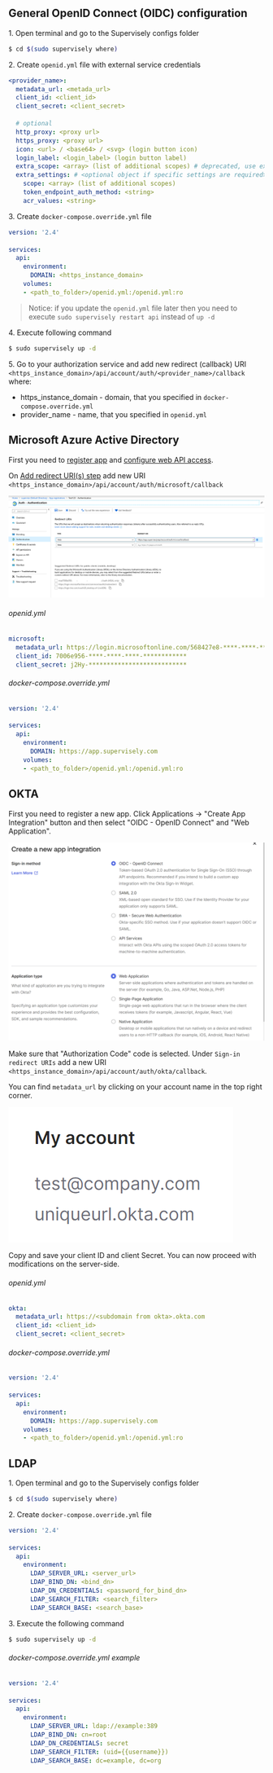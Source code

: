 ## General OpenID Connect (OIDC) configuration

1\. Open terminal and go to the Supervisely configs folder

```sh
$ cd $(sudo supervisely where)
```

2\. Create `openid.yml` file with external service credentials

```yaml
<provider_name>:
  metadata_url: <metada_url>
  client_id: <client_id>
  client_secret: <client_secret>

  # optional
  http_proxy: <proxy url>
  https_proxy: <proxy url>
  icon: <url> / <base64> / <svg> (login button icon)
  login_label: <login_label> (login button label)
  extra_scope: <array> (list of additional scopes) # deprecated, use extra_settings.scope
  extra_settings: # <optional object if specific settings are required>
    scope: <array> (list of additional scopes)
    token_endpoint_auth_method: <string>
    acr_values: <string>
```

3\. Create `docker-compose.override.yml` file

```yaml
version: '2.4'

services:
  api:
    environment:
      DOMAIN: <https_instance_domain>
    volumes:
    - <path_to_folder>/openid.yml:/openid.yml:ro
```

>Notice: if you update the `openid.yml` file later then you need to execute `sudo supervisely restart api` instead of `up -d`

4\. Execute following command

```sh
$ sudo supervisely up -d
```

5\. Go to your authorization service and add new redirect (callback) URI `<https_instance_domain>/api/account/auth/<provider_name>/callback`
where:
  - https_instance_domain - domain, that you specified in `docker-compose.override.yml`
  - provider_name - name, that you specified in `openid.yml`

## Microsoft Azure Active Directory
First you need to [register app](https://docs.microsoft.com/en-us/azure/active-directory/develop/quickstart-register-app) and [configure web API access](https://docs.microsoft.com/en-us/azure/active-directory/develop/quickstart-configure-app-access-web-apis).

On [Add redirect URI(s) step](https://docs.microsoft.com/en-us/azure/active-directory/develop/quickstart-configure-app-access-web-apis#add-redirect-uris-to-your-application) add new URI `<https_instance_domain>/api/account/auth/microsoft/callback`

![](images/microsoft_aad_cb.png)

###### openid.yml
```yaml
microsoft:
  metadata_url: https://login.microsoftonline.com/568427e8-****-****-****-************/.well-known/openid-configuration
  client_id: 7006e956-****-****-****-************
  client_secret: j2Hy-***************************
```

###### docker-compose.override.yml
```yaml
version: '2.4'

services:
  api:
    environment:
      DOMAIN: https://app.supervisely.com
    volumes:
    - <path_to_folder>/openid.yml:/openid.yml:ro
```

## OKTA
First you need to register a new app.
Click Applications -> "Create App Integration" button and then select "OIDC - OpenID Connect" and "Web Application".

![](images/okta_app_dialog.png)

Make sure that "Authorization Code" code is selected.
Under `Sign-in redirect URIs` add a new URI `<https_instance_domain>/api/account/auth/okta/callback`.

You can find `metadata_url` by clicking on your account name in the top right corner.

![](images/okta_url.png)

Copy and save your client ID and client Secret.
You can now proceed with modifications on the server-side.

###### openid.yml
```yaml
okta:
  metadata_url: https://<subdomain from okta>.okta.com
  client_id: <client_id>
  client_secret: <client_secret>
```

###### docker-compose.override.yml
```yaml
version: '2.4'

services:
  api:
    environment:
      DOMAIN: https://app.supervisely.com
    volumes:
    - <path_to_folder>/openid.yml:/openid.yml:ro
```

## LDAP

1\. Open terminal and go to the Supervisely configs folder

```sh
$ cd $(sudo supervisely where)
```

2\. Create `docker-compose.override.yml` file

```yaml
version: '2.4'

services:
  api:
    environment:
      LDAP_SERVER_URL: <server_url>
      LDAP_BIND_DN: <bind_dn>
      LDAP_DN_CREDENTIALS: <password_for_bind_dn>
      LDAP_SEARCH_FILTER: <search_filter>
      LDAP_SEARCH_BASE: <search_base>
```

3\. Execute the following command

```sh
$ sudo supervisely up -d
```

###### docker-compose.override.yml example

```yaml
version: '2.4'

services:
  api:
    environment:
      LDAP_SERVER_URL: ldap://example:389
      LDAP_BIND_DN: cn=root
      LDAP_DN_CREDENTIALS: secret
      LDAP_SEARCH_FILTER: (uid={{username}})
      LDAP_SEARCH_BASE: dc=example, dc=org
```
